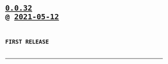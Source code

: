 <code>

# [0.0.32](https://github.com/cogsmith/devking-vscode/compare/0.0.32...main) @ [2021-05-12](https://github.com/cogsmith/devking-vscode/releases/tag/0.0.32) 

## FIRST RELEASE

</code>

---
